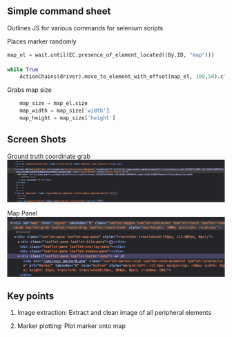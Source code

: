 ## Simple command sheet 

Outlines JS for various commands for selenium scripts 

Places marker randomly
```python
map_el = wait.until(EC.presence_of_element_located((By.ID, "map")))

while True 
    ActionChains(driver).move_to_element_with_offset(map_el, 100,50).click().perform()
```

Grabs map size 

```python
    map_size = map_el.size
    map_width = map_size['width']
    map_height = map_size['height']
```



## Screen Shots 
Ground truth coordinate grab
![alt text](image-1.png)

Map Panel
![alt text](image.png)



## Key points 
1. Image extraction: Extract and clean image of all peripheral elements 

2. Marker plotting: Plot marker onto map 
